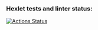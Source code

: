 ### Hexlet tests and linter status:
[![Actions Status](https://github.com/beha-ok/python-project-49/workflows/hexlet-check/badge.svg)](https://github.com/beha-ok/python-project-49/actions)